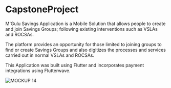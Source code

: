 
# CapstoneProject
M'Gulu Savings Application is a Mobile Solution that allows people to create and join Savings Groups; following  existing interventions such as VSLAs and ROCSAs.

The platform provides an opportunity for those  limited to joining groups to find or create Savings  Groups and also digitizes the processes and  services carried out in normal VSLAs and ROCSAs.

This Application was built using Flutter and incorporates payment integrations using Flutterwave.


![MOCKUP 14](https://user-images.githubusercontent.com/55077858/164045519-e9a7b627-a0ff-49be-80c9-fad57d4299e6.png)
